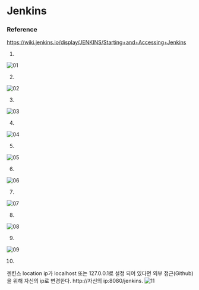 # Jenkins 

### Reference
https://wiki.jenkins.io/display/JENKINS/Starting+and+Accessing+Jenkins

1. 
![01](https://user-images.githubusercontent.com/24940067/32417649-7a52a9c2-c22a-11e7-878d-60d03bbd45b1.JPG)

2.
![02](https://user-images.githubusercontent.com/24940067/32417665-bf3be904-c22a-11e7-95ac-817c2deea77b.JPG)

3.
![03](https://user-images.githubusercontent.com/24940067/32417670-d80af9fc-c22a-11e7-947e-f0f1638d7fb8.JPG)

4.
![04](https://user-images.githubusercontent.com/24940067/32417675-e9e4fb6e-c22a-11e7-8c41-75133a80de01.JPG)

5.
![05](https://user-images.githubusercontent.com/24940067/32417676-ee111a7e-c22a-11e7-8863-921bd83565cd.JPG)

6.
![06](https://user-images.githubusercontent.com/24940067/32417788-c8d9aba2-c22c-11e7-8314-b087aeab8017.JPG)

7.
![07](https://user-images.githubusercontent.com/24940067/32417840-5773b6e6-c22d-11e7-9eef-6cde6223fb2c.JPG)

8.
![08](https://user-images.githubusercontent.com/24940067/32417872-b6f2f47e-c22d-11e7-98c7-720bab0825b4.JPG)

9.
![09](https://user-images.githubusercontent.com/24940067/32417894-17e0a68c-c22e-11e7-903a-4ac3d0efe6a3.JPG)

10.
젠킨스 location ip가 localhost 또는 127.0.0.1로 설정 되어 있다면 외부 접근(Github)을 위해 자신의 ip로 변경한다. http://자신의 ip:8080/jenkins.
![11](https://user-images.githubusercontent.com/24940067/32417938-ba1374de-c22e-11e7-9c00-5a257a8dce8a.JPG)
